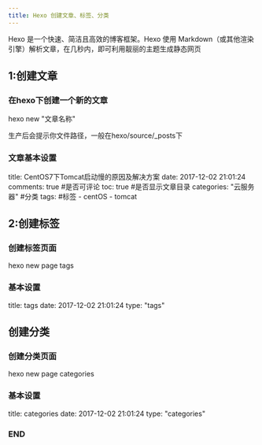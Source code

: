 ```yaml
---
title: Hexo 创建文章、标签、分类
---
```

Hexo 是一个快速、简洁且高效的博客框架。Hexo 使用 Markdown（或其他渲染引擎）解析文章，在几秒内，即可利用靓丽的主题生成静态网页

## 1:创建文章

### 在hexo下创建一个新的文章

hexo new "文章名称"


生产后会提示你文件路径，一般在hexo/source/_posts下

### 文章基本设置

title: CentOS7下Tomcat启动慢的原因及解决方案
date: 2017-12-02 21:01:24
comments: true #是否可评论
toc: true #是否显示文章目录
categories: "云服务器" #分类
tags:   #标签
	- centOS
	- tomcat

## 2:创建标签
### 创建标签页面

hexo new page tags

### 基本设置

title: tags
date: 2017-12-02 21:01:24
type: "tags"

## 创建分类
### 创建分类页面

hexo new page categories

### 基本设置

title: categories
date: 2017-12-02 21:01:24
type: "categories"


### END